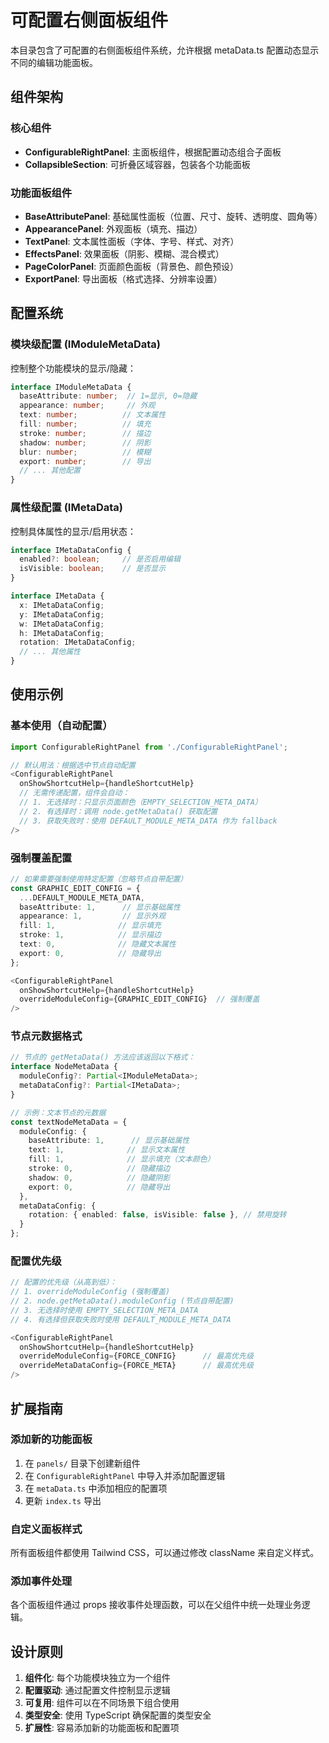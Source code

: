 # 可配置右侧面板组件

本目录包含了可配置的右侧面板组件系统，允许根据 metaData.ts 配置动态显示不同的编辑功能面板。

## 组件架构

### 核心组件

- **ConfigurableRightPanel**: 主面板组件，根据配置动态组合子面板
- **CollapsibleSection**: 可折叠区域容器，包装各个功能面板

### 功能面板组件

- **BaseAttributePanel**: 基础属性面板（位置、尺寸、旋转、透明度、圆角等）
- **AppearancePanel**: 外观面板（填充、描边）
- **TextPanel**: 文本属性面板（字体、字号、样式、对齐）
- **EffectsPanel**: 效果面板（阴影、模糊、混合模式）
- **PageColorPanel**: 页面颜色面板（背景色、颜色预设）
- **ExportPanel**: 导出面板（格式选择、分辨率设置）

## 配置系统

### 模块级配置 (IModuleMetaData)

控制整个功能模块的显示/隐藏：

```typescript
interface IModuleMetaData {
  baseAttribute: number;  // 1=显示, 0=隐藏
  appearance: number;     // 外观
  text: number;          // 文本属性
  fill: number;          // 填充
  stroke: number;        // 描边
  shadow: number;        // 阴影
  blur: number;          // 模糊
  export: number;        // 导出
  // ... 其他配置
}
```

### 属性级配置 (IMetaData)

控制具体属性的显示/启用状态：

```typescript
interface IMetaDataConfig {
  enabled?: boolean;     // 是否启用编辑
  isVisible: boolean;    // 是否显示
}

interface IMetaData {
  x: IMetaDataConfig;
  y: IMetaDataConfig;
  w: IMetaDataConfig;
  h: IMetaDataConfig;
  rotation: IMetaDataConfig;
  // ... 其他属性
}
```

## 使用示例

### 基本使用（自动配置）

```typescript
import ConfigurableRightPanel from './ConfigurableRightPanel';

// 默认用法：根据选中节点自动配置
<ConfigurableRightPanel
  onShowShortcutHelp={handleShortcutHelp}
  // 无需传递配置，组件会自动：
  // 1. 无选择时：只显示页面颜色（EMPTY_SELECTION_META_DATA）
  // 2. 有选择时：调用 node.getMetaData() 获取配置
  // 3. 获取失败时：使用 DEFAULT_MODULE_META_DATA 作为 fallback
/>
```

### 强制覆盖配置

```typescript
// 如果需要强制使用特定配置（忽略节点自带配置）
const GRAPHIC_EDIT_CONFIG = {
  ...DEFAULT_MODULE_META_DATA,
  baseAttribute: 1,      // 显示基础属性
  appearance: 1,         // 显示外观
  fill: 1,              // 显示填充
  stroke: 1,            // 显示描边
  text: 0,              // 隐藏文本属性
  export: 0,            // 隐藏导出
};

<ConfigurableRightPanel
  onShowShortcutHelp={handleShortcutHelp}
  overrideModuleConfig={GRAPHIC_EDIT_CONFIG}  // 强制覆盖
/>
```

### 节点元数据格式

```typescript
// 节点的 getMetaData() 方法应该返回以下格式：
interface NodeMetaData {
  moduleConfig?: Partial<IModuleMetaData>;
  metaDataConfig?: Partial<IMetaData>;
}

// 示例：文本节点的元数据
const textNodeMetaData = {
  moduleConfig: {
    baseAttribute: 1,      // 显示基础属性
    text: 1,              // 显示文本属性
    fill: 1,              // 显示填充（文本颜色）
    stroke: 0,            // 隐藏描边
    shadow: 0,            // 隐藏阴影
    export: 0,            // 隐藏导出
  },
  metaDataConfig: {
    rotation: { enabled: false, isVisible: false }, // 禁用旋转
  }
};
```

### 配置优先级

```typescript
// 配置的优先级（从高到低）：
// 1. overrideModuleConfig (强制覆盖)
// 2. node.getMetaData().moduleConfig (节点自带配置)
// 3. 无选择时使用 EMPTY_SELECTION_META_DATA
// 4. 有选择但获取失败时使用 DEFAULT_MODULE_META_DATA

<ConfigurableRightPanel
  onShowShortcutHelp={handleShortcutHelp}
  overrideModuleConfig={FORCE_CONFIG}      // 最高优先级
  overrideMetaDataConfig={FORCE_META}      // 最高优先级
/>
```

## 扩展指南

### 添加新的功能面板

1. 在 `panels/` 目录下创建新组件
2. 在 `ConfigurableRightPanel` 中导入并添加配置逻辑
3. 在 `metaData.ts` 中添加相应的配置项
4. 更新 `index.ts` 导出

### 自定义面板样式

所有面板组件都使用 Tailwind CSS，可以通过修改 className 来自定义样式。

### 添加事件处理

各个面板组件通过 props 接收事件处理函数，可以在父组件中统一处理业务逻辑。

## 设计原则

1. **组件化**: 每个功能模块独立为一个组件
2. **配置驱动**: 通过配置文件控制显示逻辑
3. **可复用**: 组件可以在不同场景下组合使用
4. **类型安全**: 使用 TypeScript 确保配置的类型安全
5. **扩展性**: 容易添加新的功能面板和配置项 